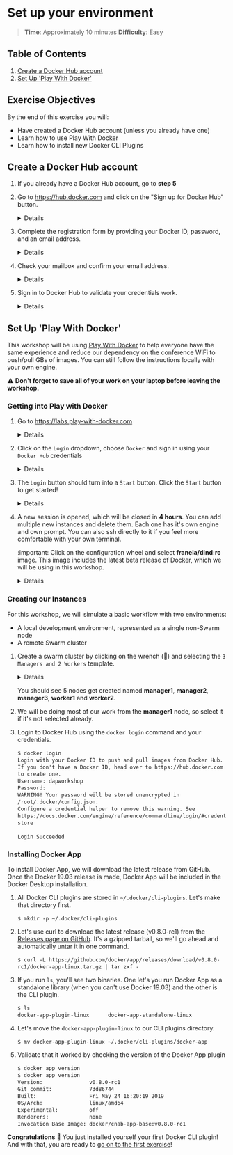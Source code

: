 # Set up your environment

> **Time**: Approximately 10 minutes
> **Difficulty**: Easy

## Table of Contents
1. [Create a Docker Hub account](#create-a-docker-hub-account)
1. [Set Up 'Play With Docker'](#set-up-play-with-docker)

## Exercise Objectives

By the end of this exercise you will:

- Have created a Docker Hub account (unless you already have one)
- Learn how to use Play With Docker
- Learn how to install new Docker CLI Plugins

## Create a Docker Hub account

1. If you already have a Docker Hub account, go to **step 5**

2. Go to https://hub.docker.com and click on the "Sign up for Docker Hub" button.

    <details>
      <summary>Details</summary>

    ![Docker Hub login](dockerhub-login.png)
    </details>

3. Complete the registration form by providing your Docker ID, password, and an email address.

    <details>
      <summary>Details</summary>

    ![Docker Hub registration form](docker-signup-form.png)
    </details>

4. Check your mailbox and confirm your email address.

    <details>
      <summary>Details</summary>

    ![hub confirmation](confirmation.png)
    </details>

5. Sign in to Docker Hub to validate your credentials work.

    <details>
      <summary>Details</summary>

    https://hub.docker.com

    ![hub sign in](sign-in.png)
    </details>


## Set Up 'Play With Docker'

This workshop will be using [Play With Docker](https://labs.play-with-docker.com) to help everyone have the same experience and reduce our dependency on the conference WiFi to push/pull GBs of images. You can still follow the instructions locally with your own engine.

:warning: **Don't forget to save all of your work on your laptop before leaving the workshop.**

### Getting into Play with Docker

1. Go to https://labs.play-with-docker.com

    <details>
      <summary>Details</summary>

    ![pwd](pwd.png)
    </details>

2. Click on the `Login` dropdown, choose `Docker` and sign in using your `Docker Hub` credentials

    <details>
      <summary>Details</summary>

    ![pwd sign in](pwd-login.png)
    </details>

3. The `Login` button should turn into a `Start` button. Click the `Start` button to get started!

    <details>
      <summary>Details</summary>

    ![pwd start](pwd-start.png)
    </details>

4. A new session is opened, which will be closed in **4 hours**. You can add multiple new instances and delete them. Each one has it's own engine and own prompt. You can also ssh directly to it if you feel more comfortable with your own terminal.

    :important: Click on the configuration wheel and select **franela/dind:rc** image. This image includes the latest beta release of Docker, which we will be using in this workshop.

    <details>
      <summary>Details</summary>

    ![select-image](select-image.png)
    </details>


### Creating our Instances

For this workshop, we will simulate a basic workflow with two environments:

- A local development environment, represented as a single non-Swarm node
- A remote Swarm cluster

1. Create a swarm cluster by clicking on the wrench (:wrench:) and selecting the `3 Managers and 2 Workers` template. 

    <details>
      <summary>Details</summary>

    ![template](template.png)
    </details>

    You should see 5 nodes get created named **manager1**, **manager2**, **manager3**, **worker1** and **worker2**.

2. We will be doing most of our work from the **manager1** node, so select it if it's not selected already.

3. Login to Docker Hub using the `docker login` command and your credentials.

    ```console
    $ docker login
    Login with your Docker ID to push and pull images from Docker Hub. If you don't have a Docker ID, head over to https://hub.docker.com to create one.
    Username: dapworkshop
    Password:
    WARNING! Your password will be stored unencrypted in /root/.docker/config.json.
    Configure a credential helper to remove this warning. See
    https://docs.docker.com/engine/reference/commandline/login/#credentials-store

    Login Succeeded
    ```


### Installing Docker App

To install Docker App, we will download the latest release from GitHub. Once the Docker 19.03 release is made, Docker App will be included in the Docker Desktop installation.

1. All Docker CLI plugins are stored in `~/.docker/cli-plugins`. Let's make that directory first.

    ```console
    $ mkdir -p ~/.docker/cli-plugins
    ```

2. Let's use curl to download the latest release (v0.8.0-rc1) from the [Releases page on GitHub](https://github.com/docker/app/releases). It's a gzipped tarball, so we'll go ahead and automatically untar it in one command.

    ```console
    $ curl -L https://github.com/docker/app/releases/download/v0.8.0-rc1/docker-app-linux.tar.gz | tar zxf -
    ```

3. If you run `ls`, you'll see two binaries. One let's you run Docker App as a standalone library (when you can't use Docker 19.03) and the other is the CLI plugin.

    ```console
    $ ls
    docker-app-plugin-linux      docker-app-standalone-linux
    ```

4. Let's move the `docker-app-plugin-linux` to our CLI plugins directory.

    ```console
    $ mv docker-app-plugin-linux ~/.docker/cli-plugins/docker-app
    ```

5. Validate that it worked by checking the version of the Docker App plugin

    ```console
    $ docker app version
    $ docker app version
    Version:               v0.8.0-rc1
    Git commit:            73d86744
    Built:                 Fri May 24 16:20:19 2019
    OS/Arch:               linux/amd64
    Experimental:          off
    Renderers:             none
    Invocation Base Image: docker/cnab-app-base:v0.8.0-rc1
    ```


**Congratulations** :clap: You just installed yourself your first Docker CLI plugin! And with that, you are ready to [go on to the first exercise](../exercise1)!
